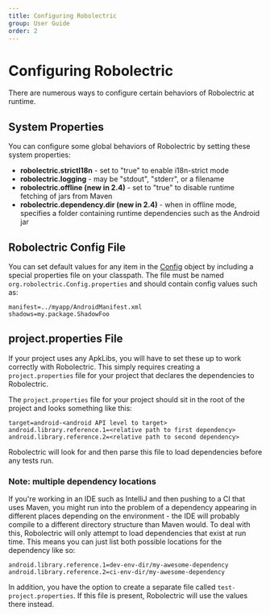 ```yaml
---
title: Configuring Robolectric
group: User Guide
order: 2
---
```


# Configuring Robolectric

There are numerous ways to configure certain behaviors of Robolectric at runtime.

## System Properties

You can configure some global behaviors of Robolectric by setting these system properties:

* **robolectric.strictI18n** - set to "true" to enable i18n-strict mode
* **robolectric.logging** - may be "stdout", "stderr", or a filename
* **robolectric.offline (new in 2.4)** - set to "true" to disable runtime fetching of jars from Maven
* **robolectric.dependency.dir (new in 2.4)** - when in offline mode, specifies a folder containing runtime dependencies such as the Android jar

## Robolectric Config File

You can set default values for any item in the [Config](/javadoc/org/robolectric/annotation/Config.html) object by including a special properties file on your classpath. The file must be named `org.robolectric.Config.properties` and should contain config values such as:

```
manifest=../myapp/AndroidManifest.xml
shadows=my.package.ShadowFoo
```

## project.properties File

If your project uses any ApkLibs, you will have to set these up to work correctly with Robolectric. This
simply requires creating a `project.properties` file for your project that declares the dependencies to
Robolectric.

The `project.properties` file for your project should sit in the root of the project and looks something like this:

```
target=android-<android API level to target>
android.library.reference.1=<relative path to first dependency>
android.library.reference.2=<relative path to second dependency>
```

Robolectric will look for and then parse this file to load dependencies before any tests run.

### Note: multiple dependency locations

If you're working in an IDE such as IntelliJ and then pushing to a CI that uses Maven, you might run into
the problem of a dependency appearing in different places depending on the environment - the IDE will probably compile to a different directory structure than Maven would. To deal with this, Robolectric will only attempt to load dependencies that exist at run time. This means you can just list both possible locations for the dependency like so:

```
android.library.reference.1=dev-env-dir/my-awesome-dependency
android.library.reference.2=ci-env-dir/my-awesome-dependency
```

In addition, you have the option to create a separate file called `test-project.properties`. If this file is present, Robolectric will use the values there instead.
